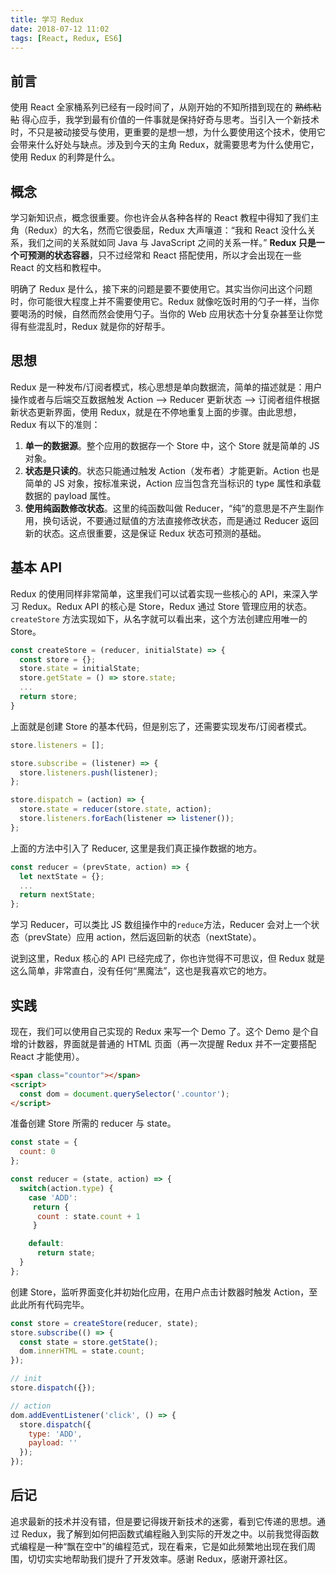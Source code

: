 ```yaml
---
title: 学习 Redux
date: 2018-07-12 11:02
tags: [React, Redux, ES6]
---
```


## 前言
使用 React 全家桶系列已经有一段时间了，从刚开始的不知所措到现在的 ~~熟练粘贴~~ 得心应手，我学到最有价值的一件事就是保持好奇与思考。当引入一个新技术时，不只是被动接受与使用，更重要的是想一想，为什么要使用这个技术，使用它会带来什么好处与缺点。涉及到今天的主角 Redux，就需要思考为什么使用它，使用 Redux 的利弊是什么。

## 概念
学习新知识点，概念很重要。你也许会从各种各样的 React 教程中得知了我们主角（Redux）的大名，然而它很委屈，Redux 大声嚷道：“我和 React 没什么关系，我们之间的关系就如同 Java 与 JavaScript 之间的关系一样。” **Redux 只是一个可预测的状态容器**，只不过经常和 React 搭配使用，所以才会出现在一些 React 的文档和教程中。

明确了 Redux 是什么，接下来的问题是要不要使用它。其实当你问出这个问题时，你可能很大程度上并不需要使用它。Redux 就像吃饭时用的勺子一样，当你要喝汤的时候，自然而然会使用勺子。当你的 Web 应用状态十分复杂甚至让你觉得有些混乱时，Redux 就是你的好帮手。

## 思想
Redux 是一种发布/订阅者模式，核心思想是单向数据流，简单的描述就是：用户操作或者与后端交互数据触发 Action —> Reducer 更新状态 —> 订阅者组件根据新状态更新界面，使用 Redux，就是在不停地重复上面的步骤。由此思想，Redux 有以下的准则：

1. **单一的数据源**。整个应用的数据存一个 Store 中，这个 Store 就是简单的 JS 对象。
2. **状态是只读的**。状态只能通过触发 Action（发布者）才能更新。Action 也是简单的 JS 对象，按标准来说，Action 应当包含充当标识的 type 属性和承载数据的 payload 属性。
3. **使用纯函数修改状态**。这里的纯函数叫做 Reducer，“纯”的意思是不产生副作用，换句话说，不要通过赋值的方法直接修改状态，而是通过 Reducer 返回新的状态。这点很重要，这是保证 Redux 状态可预测的基础。

## 基本 API
Redux 的使用同样非常简单，这里我们可以试着实现一些核心的 API，来深入学习 Redux。Redux API 的核心是 Store，Redux 通过 Store 管理应用的状态。`createStore` 方法实现如下，从名字就可以看出来，这个方法创建应用唯一的 Store。

```js
const createStore = (reducer, initialState) => { 
  const store = {};
  store.state = initialState;
  store.getState = () => store.state;
  ...
  return store;
}
```
上面就是创建 Store 的基本代码，但是别忘了，还需要实现发布/订阅者模式。

```js
store.listeners = [];

store.subscribe = (listener) => {
  store.listeners.push(listener);
};

store.dispatch = (action) => {
  store.state = reducer(store.state, action);
  store.listeners.forEach(listener => listener());
};
```
上面的方法中引入了 Reducer, 这里是我们真正操作数据的地方。

```js
const reducer = (prevState, action) => {
  let nextState = {};
  ...
  return nextState;
};
```
学习 Reducer，可以类比 JS 数组操作中的`reduce`方法，Reducer 会对上一个状态（prevState）应用 action，然后返回新的状态（nextState）。

说到这里，Redux 核心的 API 已经完成了，你也许觉得不可思议，但 Redux 就是这么简单，非常直白，没有任何“黑魔法”，这也是我喜欢它的地方。

## 实践
现在，我们可以使用自己实现的 Redux 来写一个 Demo 了。这个 Demo 是个自增的计数器，界面就是普通的 HTML 页面（再一次提醒 Redux 并不一定要搭配 React 才能使用）。

```html
<span class="countor"></span>
<script>
  const dom = document.querySelector('.countor');
</script>
```

准备创建 Store 所需的 reducer 与 state。

```js
const state = {
  count: 0
};

const reducer = (state, action) => {
  switch(action.type) {
    case 'ADD':
     return {
      count : state.count + 1
     }

    default:
      return state;
  }
};
```
创建 Store，监听界面变化并初始化应用，在用户点击计数器时触发 Action，至此此所有代码完毕。

```js
const store = createStore(reducer, state);
store.subscribe(() => {
  const state = store.getState();
  dom.innerHTML = state.count;
});

// init
store.dispatch({});

// action
dom.addEventListener('click', () => {
  store.dispatch({
    type: 'ADD',
    payload: ''
  });
});
```

## 后记
追求最新的技术并没有错，但是要记得拨开新技术的迷雾，看到它传递的思想。通过 Redux，我了解到如何把函数式编程融入到实际的开发之中。以前我觉得函数式编程是一种“飘在空中”的编程范式，现在看来，它是如此频繁地出现在我们周围，切切实实地帮助我们提升了开发效率。感谢 Redux，感谢开源社区。
